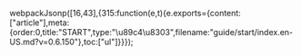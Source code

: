 webpackJsonp([16,43],{315:function(e,t){e.exports={content:["article"],meta:{order:0,title:"START",type:"\u89c4\u8303",filename:"guide/start/index.en-US.md?v=0.6.150"},toc:["ul"]}}});